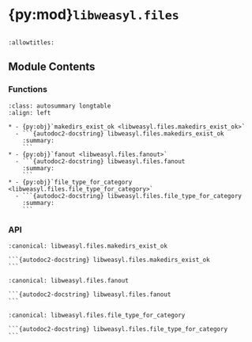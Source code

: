 # {py:mod}`libweasyl.files`

```{py:module} libweasyl.files
```

```{autodoc2-docstring} libweasyl.files
:allowtitles:
```

## Module Contents

### Functions

````{list-table}
:class: autosummary longtable
:align: left

* - {py:obj}`makedirs_exist_ok <libweasyl.files.makedirs_exist_ok>`
  - ```{autodoc2-docstring} libweasyl.files.makedirs_exist_ok
    :summary:
    ```
* - {py:obj}`fanout <libweasyl.files.fanout>`
  - ```{autodoc2-docstring} libweasyl.files.fanout
    :summary:
    ```
* - {py:obj}`file_type_for_category <libweasyl.files.file_type_for_category>`
  - ```{autodoc2-docstring} libweasyl.files.file_type_for_category
    :summary:
    ```
````

### API

````{py:function} makedirs_exist_ok(path)
:canonical: libweasyl.files.makedirs_exist_ok

```{autodoc2-docstring} libweasyl.files.makedirs_exist_ok
```
````

````{py:function} fanout(name, fanout)
:canonical: libweasyl.files.fanout

```{autodoc2-docstring} libweasyl.files.fanout
```
````

````{py:function} file_type_for_category(data, category)
:canonical: libweasyl.files.file_type_for_category

```{autodoc2-docstring} libweasyl.files.file_type_for_category
```
````
